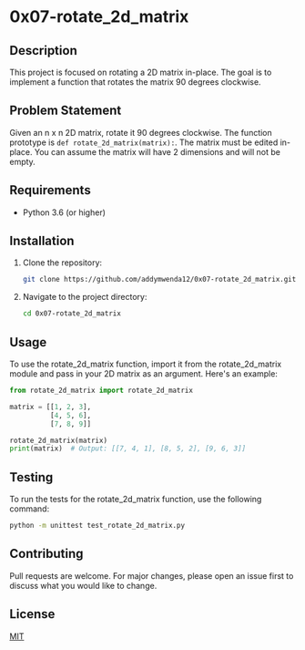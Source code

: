 # 0x07-rotate_2d_matrix

## Description
This project is focused on rotating a 2D matrix in-place. The goal is to implement a function that rotates the matrix 90 degrees clockwise.

## Problem Statement
Given an n x n 2D matrix, rotate it 90 degrees clockwise. The function prototype is `def rotate_2d_matrix(matrix):`. The matrix must be edited in-place. You can assume the matrix will have 2 dimensions and will not be empty.

## Requirements
* Python 3.6 (or higher)

## Installation
1. Clone the repository:
    ```bash
    git clone https://github.com/addymwenda12/0x07-rotate_2d_matrix.git
    ```

2. Navigate to the project directory:
    ```bash
    cd 0x07-rotate_2d_matrix
    ```

## Usage
To use the rotate_2d_matrix function, import it from the rotate_2d_matrix module and pass in your 2D matrix as an argument. Here's an example:

```python
from rotate_2d_matrix import rotate_2d_matrix

matrix = [[1, 2, 3],
          [4, 5, 6],
          [7, 8, 9]]

rotate_2d_matrix(matrix)
print(matrix)  # Output: [[7, 4, 1], [8, 5, 2], [9, 6, 3]]
```

## Testing
To run the tests for the rotate_2d_matrix function, use the following command:

```bash
python -m unittest test_rotate_2d_matrix.py
```

## Contributing
Pull requests are welcome. For major changes, please open an issue first to discuss what you would like to change.

## License
[MIT](https://choosealicense.com/licenses/mit/)